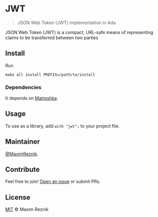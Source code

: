# JWT

>  JSON Web Token (JWT) implementation in Ada

JSON Web Token (JWT) is a compact, URL-safe means of representing
claims to be transferred between two parties

## Install

Run
```
make all install PREFIX=/path/to/install
```

### Dependencies
It depends on [Matreshka](https://forge.ada-ru.org/matreshka).

## Usage

To use as a library, add `with "jwt";` to your project file.

## Maintainer

[@MaximReznik](https://github.com/reznikmm).

## Contribute

Feel free to join!
[Open an issue](https://github.com/reznikmm/jwt/issues/new) or submit PRs.

## License

[MIT](LICENSE) © Maxim Reznik
